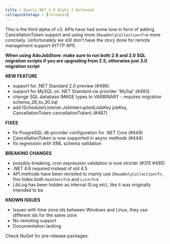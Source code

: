 ```yaml
---
title : Quartz.NET 3.0 Alpha 3 Released
collapsibletags : [releases]
---
```


This is the third alpha of v3. APIs have had some love in form of adding CancellationToken support and
using more `IReadOnlyCollection<T>`s more concisely. Unfortunately we still don't have the story done for
remote management support (HTTP API).
  
**When using AdoJobStore: make sure to run both 2.6 and 3.0 SQL migration scripts if you are upgrading from 2.5, otherwise just 3.0 migration script**

__NEW FEATURE__

* support for .NET Standard 2.0 preview (#486)
* support for MySQL on .NET Standard via provider 'MySql' (#493)
* change SQL database IMAGE types to VARBINARY - requires migration schema_26_to_30.sql
* add ISchedulerListener.JobInterrupted(JobKey jobKey, CancellationToken cancellationToken) (#467)

__FIXES__

* fix PosgreSQL db provider configuration for .NET Core (#449)
* CancellationToken is now supported in async methods (#444)
* fix regression with XML schema validation

__BREAKING CHANGES__

* possibly breaking, cron expression validation is now stricter (#315 #485)
* .NET 4.6 required instead of old 4.5
* API methods have been revisited to mainly use `IReadOnlyCollection<T>`, this hides both `HashSet<T>`s and `List<T>`s
* LibLog has been hidden as internal (ILog etc), like it was originally intended to be

__KNOWN ISSUES__

* Issues with time zone ids between Windows and Linux, they use different ids for the same zone
* No remoting support
* Documentation lacking

Check NuGet for pre-release packages.
